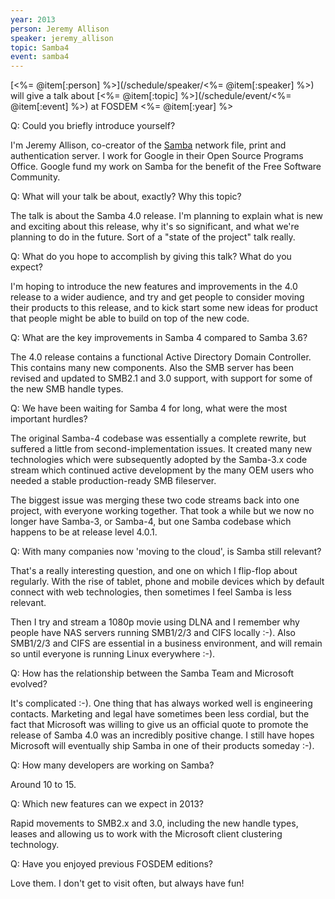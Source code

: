 ```yaml
---
year: 2013
person: Jeremy Allison 
speaker: jeremy_allison
topic: Samba4 
event: samba4
---
```


[<%= @item[:person] %>](/schedule/speaker/<%= @item[:speaker] %>) will give a talk about [<%= @item[:topic] %>](/schedule/event/<%= @item[:event] %>) at FOSDEM <%= @item[:year] %>

Q: Could you briefly introduce yourself?

I'm Jeremy Allison, co-creator of the [Samba](http://www.samba.org/) network file, print and authentication server. I work for Google in their Open Source Programs Office. Google fund my work on Samba for the benefit of the Free Software Community.

Q: What will your talk be about, exactly? Why this topic?

The talk is about the Samba 4.0 release. I'm planning to explain what is new and exciting about this release, why it's so significant, and what we're planning to do in the future. Sort of a "state of the project" talk really.

Q: What do you hope to accomplish by giving this talk? What do you expect?

I'm hoping to introduce the new features and improvements in the 4.0 release to a wider audience, and try and get people to consider moving their products to this release, and to kick start some new ideas for product that people might be able to build on top of the new code.

Q: What are the key improvements in Samba 4 compared to Samba 3.6?

The 4.0 release contains a functional Active Directory Domain Controller. This contains many new components. Also the SMB server has been revised and updated to SMB2.1 and 3.0 support, with support for some of the new SMB handle types.

Q: We have been waiting for Samba 4 for long, what were the most important hurdles?

The original Samba-4 codebase was essentially a complete rewrite, but suffered a little from second-implementation issues. It created many new technologies which were subsequently adopted by the Samba-3.x code stream which continued active development by the many OEM users who needed a stable production-ready SMB fileserver.

The biggest issue was merging these two code streams back into one project, with everyone working together. That took a while but we now no longer have Samba-3, or Samba-4, but one Samba codebase which happens to be at release level 4.0.1.

Q: With many companies now 'moving to the cloud', is Samba still relevant?

That's a really interesting question, and one on which I flip-flop about regularly. With the rise of tablet, phone and mobile devices which by default connect with web technologies, then sometimes I feel Samba is less relevant.

Then I try and stream a 1080p movie using DLNA and I remember why people have NAS servers running SMB1/2/3 and CIFS locally :-). Also SMB1/2/3 and CIFS are essential in a business environment, and will remain so until everyone is running Linux everywhere :-).

Q: How has the relationship between the Samba Team and Microsoft evolved?

It's complicated :-). One thing that has always worked well is engineering contacts. Marketing and legal have sometimes been less cordial, but the fact that Microsoft was willing to give us an official quote to promote the release of Samba 4.0 was an incredibly positive change. I still have hopes Microsoft will eventually ship Samba in one of their products someday :-).

Q: How many developers are working on Samba?

Around 10 to 15.

Q: Which new features can we expect in 2013?

Rapid movements to SMB2.x and 3.0, including the new handle types, leases and allowing us to work with the Microsoft client clustering technology.

Q: Have you enjoyed previous FOSDEM editions?

Love them. I don't get to visit often, but always have fun!
